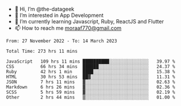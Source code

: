 - 👋 Hi, I’m @the-datageek
- 👀 I’m interested in App Development
- 🌱 I’m currently learning Javascript, Ruby, ReactJS and Flutter
- 📫 How to reach me moraaf770@gmail.com

<!---
the-datageek/the-datageek is a ✨ special ✨ repository because its `README.md` (this file) appears on your GitHub profile.
You can click the Preview link to take a look at your changes.
--->
<!--START_SECTION:waka-->

```text
From: 27 November 2022 - To: 14 March 2023

Total Time: 273 hrs 11 mins

JavaScript   109 hrs 11 mins ██████████░░░░░░░░░░░░░░░   39.97 %
CSS          66 hrs 34 mins  ██████░░░░░░░░░░░░░░░░░░░   24.37 %
Ruby         42 hrs 1 min    ████░░░░░░░░░░░░░░░░░░░░░   15.38 %
HTML         30 hrs 53 mins  ██▓░░░░░░░░░░░░░░░░░░░░░░   11.31 %
JSON         7 hrs 11 mins   ▓░░░░░░░░░░░░░░░░░░░░░░░░   02.63 %
Markdown     6 hrs 26 mins   ▓░░░░░░░░░░░░░░░░░░░░░░░░   02.36 %
SCSS         5 hrs 59 mins   ▓░░░░░░░░░░░░░░░░░░░░░░░░   02.19 %
Other        2 hrs 44 mins   ▒░░░░░░░░░░░░░░░░░░░░░░░░   01.00 %
```

<!--END_SECTION:waka-->
